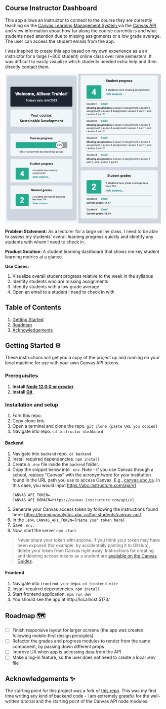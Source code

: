 ## Course Instructor Dashboard

This app allows an instructor to connect to the course they are currently teaching on the [Canvas Learning Management System ](https://www.instructure.com/canvas) via the [Canvas API](https://canvas.instructure.com/doc/api/) and view information about how far along the course currently is and what students need attention due to missing assignments or a low grade average. The user can access the student emails from the app. 

I was inspired to create this app based on my own experience as a an instructor for a large (~300 student) online class over nine semesters. It was difficult to easily visualize which students needed extra help and then directly contact them.

![dashboard](/assets/Instructor-Dashboard.png)

**Problem Statement:** As a lecturer for a large online class, I need to be able to assess my students’ overall learning progress quickly and identify any students with whom I need to check in. 

**Product Solution:** A student learning dashboard that shows me key student learning metrics at a glance.

**Use Cases:**
1. Visualize overall student progress relative to the week in the syllabus
1. Identify students who are missing assignments
1. Identify students with a low grade average
1. Open an email to a student I need to check in with

## Table of Contents
1. [Getting Started](#getting-started-)
1. [Roadmap](#roadmap-)
1. [Acknowledgements](#acknowledgements-)

## Getting Started ⚙️
These instructions will get you a copy of the project up and running on your local machine for use with your own Canvas API tokens.

### Prerequisites
1. **Install [Node 12.0.0 or greater](https://nodejs.org)**.
1. **Install [Git](https://git-scm.com/downloads)**.

### Installation and setup
1. Fork this repo.
1. Copy clone link.
1. Open a terminal and clone the repo. `git clone {paste URL you copied}`
1. Navigate into repo. `cd instructor-dashboard`

#### Backend
1. Navigate into `backend` repo. `cd backend`
1. Install required dependencies. `npm install`
1. Create a `.env` file inside the `backend` folder. 
1. Copy the snippet below into `.env`. Note - if you use Canvas through a school, replace "Canvas" with the acronym/word for your institution found in the URL path you use to access Canvas. E.g., [canvas.ubc.ca](http://canvas.ubc.ca/). In this case, you would input https://ubc.instructure.com/api/v1
    ```
    CANVAS_API_TOKEN=
    CANVAS_API_DOMAIN=https://canvas.instructure.com/api/v1
    ```
1. Generate your Canvas access token by following the instructions found here: https://learninganalytics.ubc.ca/for-students/canvas-api/.
1. In the `.env`, `CANVAS_API_TOKEN={Paste your token here}`
1. Save `.env`.
2. Now, start the server `npm start`.

> Never share your token with anyone. If you think your token may have been exposed (for example, by accidentally posting it to GitHub), delete your token from Canvas right away. Instructions for creating and deleting access tokens as a student are [available on the Canvas Guides](https://community.canvaslms.com/docs/DOC-16005-42121018197).

#### Frontend
1. Navigate into `frontend-vite` repo. `cd frontend-vite`
1. Install required dependencies. `npm install`
1. Start frontend application. `npm run dev`
1. You should see the app at http://localhost:5173/

## Roadmap 🗺️
* [ ] Finish responsive layout for larger screens (the app was created following mobile-first design principles)
* [ ] Refactor the grades and progress modules to render from the same component, by passing down different props
* [ ] Improve UX when app is accessing data from the API
* [ ] Make a log-in feature, so the user does not need to create a local .env file

## Acknowledgements ✨

The starting point for this project was a fork of [this repo](https://github.com/UBC-LA-Hackathon/student-dashboard). This was my first time writing any kind of backend code - I am extremely grateful for the well-written tutorial and the starting point of the Canvas API node modules.

